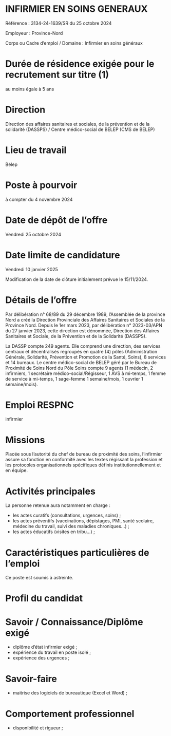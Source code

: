 # INFIRMIER EN SOINS GENERAUX

Référence : 3134-24-1639/SR du 25 octobre 2024

Employeur : Province-Nord

Corps ou Cadre d’emploi / Domaine : Infirmier en soins généraux

# Durée de résidence exigée pour le recrutement sur titre (1)

au moins égale à 5 ans

# Direction

Direction des affaires sanitaires et sociales, de la prévention et de la solidarité (DASSPS) / Centre médico-social de BELEP (CMS de BELEP)

# Lieu de travail

Bélep

# Poste à pourvoir

à compter du 4 novembre 2024

# Date de dépôt de l’offre

Vendredi 25 octobre 2024

# Date limite de candidature

Vendredi 10 janvier 2025

Modification de la date de clôture initialement prévue le 15/11/2024.

# Détails de l’offre

Par délibération n° 68/89 du 29 décembre 1989, l’Assemblée de la province Nord a créé la Direction Provinciale des Affaires Sanitaires et Sociales de la Province Nord. Depuis le 1er mars 2023, par délibération n° 2023-03/APN du 27 janvier 2023, cette direction est dénommée, Direction des Affaires Sanitaires et Sociale, de la Prévention et de la Solidarité (DASSPS).

La DASSP compte 249 agents. Elle comprend une direction, des services centraux et décentralisés regroupés en quatre (4) pôles (Administration Générale, Solidarité, Prévention et Promotion de la Santé, Soins), 8 services et 14 bureaux. Le centre médico-social de BELEP géré par le Bureau de Proximité de Soins Nord du Pôle Soins compte 9 agents (1 médecin, 2 infirmiers, 1 secrétaire médico-social/Régisseur, 1 AVS à mi-temps, 1 femme de service à mi-temps, 1 sage-femme 1 semaine/mois, 1 ouvrier 1 semaine/mois).

# Emploi RESPNC

infirmier

# Missions

Placée sous l’autorité du chef de bureau de proximité des soins, l’infirmier assure sa fonction en conformité avec les textes régissant la profession et les protocoles organisationnels spécifiques définis institutionnellement et en équipe.

# Activités principales

La personne retenue aura notamment en charge :

- les actes curatifs (consultations, urgences, soins) ;
- les actes préventifs (vaccinations, dépistages, PMI, santé scolaire, médecine du travail, suivi des maladies chroniques...) ;
- les actes éducatifs (visites en tribu…) ;

# Caractéristiques particulières de l’emploi

Ce poste est soumis à astreinte.

# Profil du candidat

# Savoir / Connaissance/Diplôme exigé

- diplôme d’état infirmier exigé ;
- expérience du travail en poste isolé ;
- expérience des urgences ;

# Savoir-faire

- maitrise des logiciels de bureautique (Excel et Word) ;

# Comportement professionnel

- disponibilité et rigueur ;